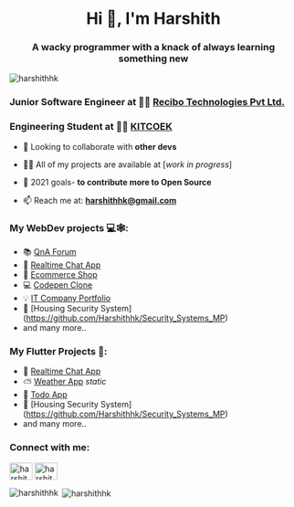 <h1 align="center">Hi 👋, I'm Harshith</h1>
<h3 align="center">A wacky programmer with a knack of always learning something new</h3>

<p align="left"> <img src="https://komarev.com/ghpvc/?username=harshithhk" alt="harshithhk" /> </p>

### Junior Software Engineer at 👨‍💻 [Recibo Technologies Pvt Ltd.](https://www.recibotech.com/)

### Engineering Student at 👨‍💻 [KITCOEK](https://www.kitcoek.in/)

- 👯 Looking to collaborate with **other devs**

- 👨‍💻 All of my projects are available at [*work in progress*]

- 📝 2021 goals- **to contribute more to Open Source**

- 📫 Reach me at: **harshithhk@gmail.com**


### My WebDev projects 💻🕸:
- 📚 [QnA Forum](https://github.com/Harshithhk/QnA-Forum)
- 💬 [Realtime Chat App](https://chatmaster.netlify.app/ChatApp)
- 🛒 [Ecommerce Shop](https://github.com/Harshithhk/Ecommerce-Shop-MERN)
- 💻 [Codepen Clone](https://codepenlike.netlify.app/)
- 💡 [IT Company Portfolio](https://digiwiz.io/)
- 🔐 [Housing Security System] (https://github.com/Harshithhk/Security_Systems_MP)
-    and many more..


### My Flutter Projects 🎯:
- 💬 [Realtime Chat App](https://github.com/Harshithhk/Advanced-Chat-App-Flutter-Firebase)
- ⛅ [Weather App](https://github.com/Harshithhk/WeatherApp-Flutter) *static*
- 📜 [Todo App](https://github.com/Harshithhk/Todo-App-Flutter)
- 🔐 [Housing Security System] (https://github.com/Harshithhk/Security_Systems_MP)
-    and many more..


<p align="left">
<h3 align="left">Connect with me:</h3>
<a href="https://linkedin.com/in/harshith kelkar" target="blank"><img align="center" src="https://cdn.jsdelivr.net/npm/simple-icons@3.0.1/icons/linkedin.svg" alt="harshith kelkar" height="30" width="40" /></a>
<a href="https://instagram.com/harshith.hk" target="blank"><img align="center" src="https://cdn.jsdelivr.net/npm/simple-icons@3.0.1/icons/instagram.svg" alt="harshith.hk" height="30" width="40" /></a>
</p>

<p><img align="left" src="https://github-readme-stats.vercel.app/api/top-langs/?username=harshithhk&layout=compact" alt="harshithhk" /></p>

<p>&nbsp;<img align="center" src="https://github-readme-stats.vercel.app/api?username=harshithhk&show_icons=true" alt="harshithhk" /></p>
